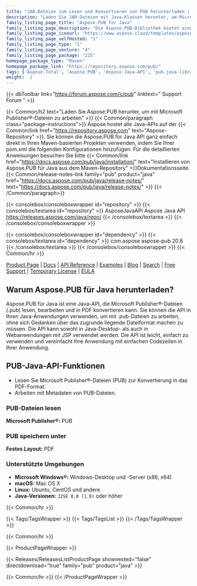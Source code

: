 ```yaml
---
title: "JAR-Dateien zum Lesen und Konvertieren von PUB herunterladen | Aspose.PUB-API"
description: "Laden Sie JAR-Dateien mit Java-Klassen herunter, um Microsoft Publisher-Dokumentformate über die lokale API zu parsen, zu verarbeiten und in PDF zu konvertieren."
family_listing_page_title: "Aspose.PUB für Java"
family_listing_page_description: "Die Aspose.PUB-Bibliothek bietet eine einfache und bequeme API, die PUB-Dateien laden und in PDF konvertieren kann. Es wird mit Java implementiert und kann mit jeder Java-basierten Anwendung verwendet werden, einschließlich Web-basierter oder Desktop-Anwendung."
family_listing_page_iconurl: "https://www.aspose.cloud/templates/aspose/App_Themes/V3/images/pub/272x272/aspose_pub-for-java.png"
family_listing_page_selfHosted: "1"
family_listing_page_type: "1"
family_listing_page_venture: "4"
family_listing_page_package: "225"
homepage_package_type: "Maven"
homepage_package_link: "https://repository.aspose.com/pub/"
tags: ['Aspose.Total', 'Aspose.PUB', 'Aspose-Java-API', 'pub-java-library', 'pub-java-class', 'PUB', 'PDF', 'Microsoft-Publisher', 'PUB-conversion', 'Convert-PUB', 'PUB-to-PDF', 'metadata', 'Windows', 'Linux', 'Mac', 'J2SE', 'Maven', 'edit-metadata', 'modify-metadata']
weight:  2
---
```


{{< dbToolbar link="https://forum.aspose.com/c/pub" linktext=" Support Forum " >}}

{{< Common/h2 text="Laden Sie Aspose.PUB herunter, um mit Microsoft Publisher®-Dateien zu arbeiten"  >}}
{{< Common/paragraph class="package-instructions">}}
Aspose hostet alle Java-APIs auf der
{{< Common/link href="https://repository.aspose.com" text="Aspose-Repository"  >}}. Sie können die Aspose.PUB for Java API ganz einfach direkt in Ihren Maven-basierten Projekten verwenden, indem Sie Ihrer pom.xml die folgenden Konfigurationen hinzufügen. Für die detaillierten Anweisungen besuchen Sie bitte
{{< Common/link href="https://docs.aspose.com/pub/java/installation/" text="Installieren von Aspose.PUB für Java aus dem Maven-Repository"  >}}Dokumentationsseite.
{{< Common/release-notes-link family="pub" product="java" href="https://docs.aspose.com/pub/java/release-notes/" text="https://docs.aspose.com/pub/java/release-notes/"  >}}
{{< /Common/paragraph>}}

{{< consolebox/consoleboxwrapper id="repository" >}}
   {{< consolebox/textarea id="repository" >}} 
      <repository>
      <id>AsposeJavaAPI</id>
      <name>Aspose Java API</name>
      <url>https://releases.aspose.com/java/repo/</url>
      </repository> 
   {{< /consolebox/textarea >}}
{{< /consolebox/consoleboxwrapper >}}

{{< consolebox/consoleboxwrapper id="dependency" >}}
   {{< consolebox/textarea id="dependency" >}}
      <dependency>
      <groupId>com.aspose</groupId>
      <artifactId>aspose-pub</artifactId>
      <version>20.8</version>
      </dependency>
   {{< /consolebox/textarea >}}
{{< /consolebox/consoleboxwrapper >}}
{{< Common/hr >}}

[Product Page](https://products.aspose.com/pub/java) | [Docs](https://docs.aspose.com/pub/java/) | [API Reference](https://reference.aspose.com/pub/java) | [Examples](https://github.com/aspose-pub/Aspose.PUB-for-Java/tree/master/Examples) | [Blog](https://blog.aspose.com/category/pub/) | [Search](https://search.aspose.com/) | [Free Support](https://forum.aspose.com/c/pub) | [Temporary License](https://purchase.aspose.com/temporary-license) | [EULA](https://about.aspose.com/legal/eula/)

## Warum Aspose.PUB für Java herunterladen?

Aspose.PUB für Java ist eine Java-API, die Microsoft Publisher®-Dateien (.pub) lesen, bearbeiten und in PDF konvertieren kann. Sie können die API in Ihren Java-Anwendungen verwenden, um mit .pub-Dateien zu arbeiten, ohne sich Gedanken über das zugrunde liegende Dateiformat machen zu müssen. Die API kann sowohl in Java-Desktop- als auch in Webanwendungen mit JSP verwendet werden. Die API ist leicht, einfach zu verwenden und vereinfacht Ihre Anwendung mit einfachen Codezeilen in Ihrer Anwendung.

## PUB-Java-API-Funktionen

- Lesen Sie Microsoft Publisher®-Dateien (PUB) zur Konvertierung in das PDF-Format.
- Arbeiten mit Metadaten von PUB-Dateien.

### PUB-Dateien lesen

**Microsoft Publisher®:** PUB

### PUB speichern unter

**Festes Layout:** PDF

### Unterstützte Umgebungen

- **Microsoft Windows®:** Windows-Desktop und -Server (x86, x64)
- **macOS:** Mac OS X
- **Linux:** Ubuntu, CentOS und andere
- **Java-Versionen:** `J2SE 8.0 (1.8)` oder höher

{{< Common/hr >}}

{{< Tags/TagsWrapper >}}
 {{< Tags/TagsList >}}
{{< /Tags/TagsWrapper >}}

{{< Common/hr >}}

{{< ProductPageWrapper >}}
<!-- ReleasesListProductPage-->
   {{< Releases/ReleasesListProductPage shownested="false"  directdownload="true" family="pub" product="java" >}}
<!-- /ReleasesListProductPage-->
{{< Common/hr >}}
{{< /ProductPageWrapper >}}

